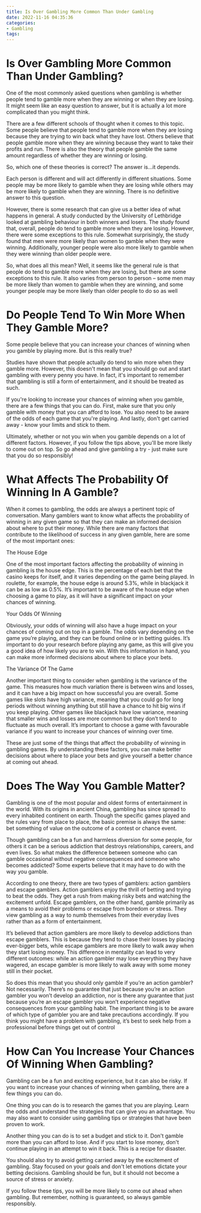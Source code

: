 ```yaml
---
title: Is Over Gambling More Common Than Under Gambling
date: 2022-11-16 04:35:36
categories:
- Gambling
tags:
---
```



#  Is Over Gambling More Common Than Under Gambling?

One of the most commonly asked questions when gambling is whether people tend to gamble more when they are winning or when they are losing. It might seem like an easy question to answer, but it is actually a lot more complicated than you might think.

There are a few different schools of thought when it comes to this topic. Some people believe that people tend to gamble more when they are losing because they are trying to win back what they have lost. Others believe that people gamble more when they are winning because they want to take their profits and run. There is also the theory that people gamble the same amount regardless of whether they are winning or losing.

So, which one of these theories is correct? The answer is…it depends.

Each person is different and will act differently in different situations. Some people may be more likely to gamble when they are losing while others may be more likely to gamble when they are winning. There is no definitive answer to this question.

However, there is some research that can give us a better idea of what happens in general. A study conducted by the University of Lethbridge looked at gambling behaviour in both winners and losers. The study found that, overall, people do tend to gamble more when they are losing. However, there were some exceptions to this rule.
Somewhat surprisingly, the study found that men were more likely than women to gamble when they were winning. Additionally, younger people were also more likely to gamble when they were winning than older people were.

So, what does all this mean? Well, it seems like the general rule is that people do tend to gamble more when they are losing, but there are some exceptions to this rule. It also varies from person to person – some men may be more likely than women to gamble when they are winning, and some younger people may be more likely than older people to do so as well

#  Do People Tend To Win More When They Gamble More?

Some people believe that you can increase your chances of winning when you gamble by playing more. But is this really true?

Studies have shown that people actually do tend to win more when they gamble more. However, this doesn't mean that you should go out and start gambling with every penny you have. In fact, it's important to remember that gambling is still a form of entertainment, and it should be treated as such.

If you're looking to increase your chances of winning when you gamble, there are a few things that you can do. First, make sure that you only gamble with money that you can afford to lose. You also need to be aware of the odds of each game that you're playing. And lastly, don't get carried away - know your limits and stick to them.

Ultimately, whether or not you win when you gamble depends on a lot of different factors. However, if you follow the tips above, you'll be more likely to come out on top. So go ahead and give gambling a try - just make sure that you do so responsibly!

#  What Affects The Probability Of Winning In A Gamble?

When it comes to gambling, the odds are always a pertinent topic of conversation. Many gamblers want to know what affects the probability of winning in any given game so that they can make an informed decision about where to put their money. While there are many factors that contribute to the likelihood of success in any given gamble, here are some of the most important ones:

The House Edge

One of the most important factors affecting the probability of winning in gambling is the house edge. This is the percentage of each bet that the casino keeps for itself, and it varies depending on the game being played. In roulette, for example, the house edge is around 5.3%, while in blackjack it can be as low as 0.5%. It’s important to be aware of the house edge when choosing a game to play, as it will have a significant impact on your chances of winning.

Your Odds Of Winning

Obviously, your odds of winning will also have a huge impact on your chances of coming out on top in a gamble. The odds vary depending on the game you’re playing, and they can be found online or in betting guides. It’s important to do your research before playing any game, as this will give you a good idea of how likely you are to win. With this information in hand, you can make more informed decisions about where to place your bets.

The Variance Of The Game

Another important thing to consider when gambling is the variance of the game. This measures how much variation there is between wins and losses, and it can have a big impact on how successful you are overall. Some games like slots have high variance, meaning that you could go for long periods without winning anything but still have a chance to hit big wins if you keep playing. Other games like blackjack have low variance, meaning that smaller wins and losses are more common but they don’t tend to fluctuate as much overall. It’s important to choose a game with favourable variance if you want to increase your chances of winning over time.

These are just some of the things that affect the probability of winning in gambling games. By understanding these factors, you can make better decisions about where to place your bets and give yourself a better chance at coming out ahead.

#  Does The Way You Gamble Matter?

Gambling is one of the most popular and oldest forms of entertainment in the world. With its origins in ancient China, gambling has since spread to every inhabited continent on earth. Though the specific games played and the rules vary from place to place, the basic premise is always the same: bet something of value on the outcome of a contest or chance event.

Though gambling can be a fun and harmless diversion for some people, for others it can be a serious addiction that destroys relationships, careers, and even lives. So what makes the difference between someone who can gamble occasional without negative consequences and someone who becomes addicted? Some experts believe that it may have to do with the way you gamble.

According to one theory, there are two types of gamblers: action gamblers and escape gamblers. Action gamblers enjoy the thrill of betting and trying to beat the odds. They get a rush from making risky bets and watching the excitement unfold. Escape gamblers, on the other hand, gamble primarily as a means to avoid their problems or escape from boredom or stress. They view gambling as a way to numb themselves from their everyday lives rather than as a form of entertainment.

It’s believed that action gamblers are more likely to develop addictions than escape gamblers. This is because they tend to chase their losses by placing ever-bigger bets, while escape gamblers are more likely to walk away when they start losing money. This difference in mentality can lead to very different outcomes: while an action gambler may lose everything they have wagered, an escape gambler is more likely to walk away with some money still in their pocket.

So does this mean that you should only gamble if you’re an action gambler? Not necessarily. There’s no guarantee that just because you’re an action gambler you won’t develop an addiction, nor is there any guarantee that just because you’re an escape gambler you won’t experience negative consequences from your gambling habit. The important thing is to be aware of which type of gambler you are and take precautions accordingly. If you think you might have a problem with gambling, it’s best to seek help from a professional before things get out of control

#  How Can You Increase Your Chances Of Winning When Gambling?

Gambling can be a fun and exciting experience, but it can also be risky. If you want to increase your chances of winning when gambling, there are a few things you can do.

One thing you can do is to research the games that you are playing. Learn the odds and understand the strategies that can give you an advantage. You may also want to consider using gambling tips or strategies that have been proven to work.

Another thing you can do is to set a budget and stick to it. Don't gamble more than you can afford to lose. And if you start to lose money, don't continue playing in an attempt to win it back. This is a recipe for disaster.

You should also try to avoid getting carried away by the excitement of gambling. Stay focused on your goals and don't let emotions dictate your betting decisions. Gambling should be fun, but it should not become a source of stress or anxiety.

If you follow these tips, you will be more likely to come out ahead when gambling. But remember, nothing is guaranteed, so always gamble responsibly.
